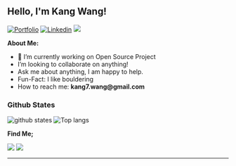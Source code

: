 
## Hello, I'm Kang Wang!

[![Portfolio](https://img.shields.io/badge/-Portfolio-red?style=flat&logo=appveyor&logoColor=white)](https://www.kang7.uk/)
[![Linkedin](https://img.shields.io/badge/-LinkedIn-blue?style=flat&logo=Linkedin&logoColor=white)](https://www.linkedin.com/in/kangqi-wang/)
[![](https://img.shields.io/static/v1?label=Sponsor&message=%E2%9D%A4&logo=GitHub&color=%23fe8e86)](https://github.com/sponsors/kangqiwang)


**About Me:**

- 🔭 I’m currently working on Open Source Project
- I’m looking to collaborate on anything!
- Ask me about anything, I am happy to help.
- Fun-Fact: I like bouldering
- How to reach me: __kang7.wang@gmail.com__

### Github States

<img src="https://github-readme-stats.vercel.app/api?username=kangqiwang&count_private=true&show_icons=true&theme=apprentice" alt="github states"> 
<img src="https://github-readme-stats.vercel.app/api/top-langs/?username=kangqiwang&layout=compact&theme=apprentice&count_private=true&hide=html,css&langs_count=8" alt="Top langs">



**Find Me;**

[![](https://img.shields.io/badge/Medium-12100E?style=flat&logo=medium&logoColor=white)](https://medium.com/@kang7-wang)
[![](https://img.shields.io/twitter/url?style=social&url=https%3A%2F%2Ftwitter.com%2Fkang7_wang)](https://twitter.com/kang7_wang)

---
